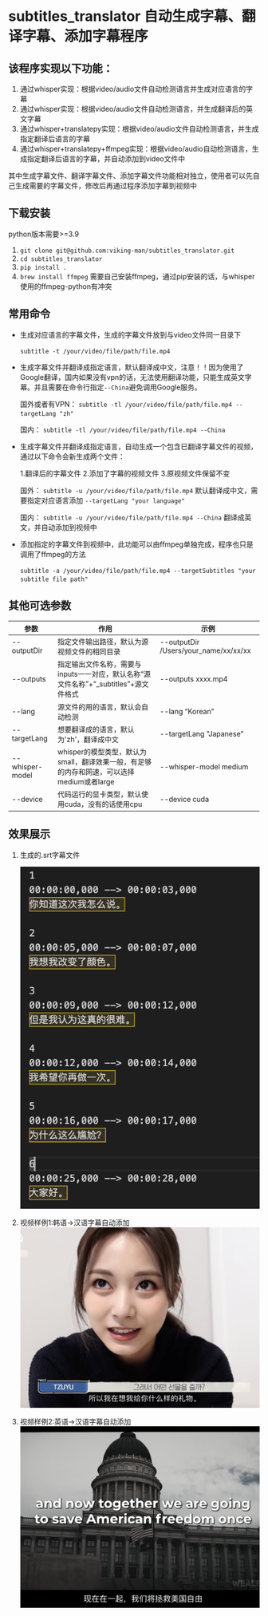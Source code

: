 # subtitles_translator 自动生成字幕、翻译字幕、添加字幕程序
## 该程序实现以下功能：
1. 通过whisper实现：根据video/audio文件自动检测语言并生成对应语言的字幕
2. 通过whisper实现：根据video/audio文件自动检测语言，并生成翻译后的英文字幕
3. 通过whisper+translatepy实现：根据video/audio文件自动检测语言，并生成指定翻译后语言的字幕
4. 通过whisper+translatepy+ffmpeg实现：根据video/audio自动检测语言，生成指定翻译后语言的字幕，并自动添加到video文件中

其中生成字幕文件、翻译字幕文件、添加字幕文件功能相对独立，使用者可以先自己生成需要的字幕文件，修改后再通过程序添加字幕到视频中

## 下载安装    
python版本需要>=3.9  

1. `git clone git@github.com:viking-man/subtitles_translator.git`
2. `cd subtitles_translator`
3. `pip install .`
4. `brew install ffmpeg`  需要自己安装ffmpeg，通过pip安装的话，与whisper使用的ffmpeg-python有冲突
   
## 常用命令
- 生成对应语言的字幕文件，生成的字幕文件放到与video文件同一目录下

  `subtitle -t /your/video/file/path/file.mp4`

- 生成字幕文件并翻译成指定语言，默认翻译成中文，注意！！因为使用了Google翻译，国内如果没有vpn的话，无法使用翻译功能，只能生成英文字幕。并且需要在命令行指定`--China`避免调用Google服务。


  国外或者有VPN：
  `subtitle -tl /your/video/file/path/file.mp4 --targetLang "zh"`

  国内：
  `subtitle -tl /your/video/file/path/file.mp4 --China`

- 生成字幕文件并翻译成指定语言，自动生成一个包含已翻译字幕文件的视频，通过以下命令会新生成两个文件：

  
  1.翻译后的字幕文件
  2.添加了字幕的视频文件
  3.原视频文件保留不变

  国外：
  `subtitle -u /your/video/file/path/file.mp4` 默认翻译成中文，需要指定对应语言添加 `--targetLang "your language"`

  国内：
  `subtitle -u /your/video/file/path/file.mp4 --China` 翻译成英文，并自动添加到视频中

- 添加指定的字幕文件到视频中，此功能可以由ffmpeg单独完成，程序也只是调用了ffmpeg的方法
  
  `subtitle -a /your/video/file/path/file.mp4 --targetSubtitles "your subtitle file path"`

## 其他可选参数  

| 参数 | 作用 | 示例 |
|--------|--------|--------|
|  --outputDir  | 指定文件输出路径，默认为源视频文件的相同目录  | --outputDir /Users/your_name/xx/xx/xx   |
| --outputs  | 指定输出文件名称，需要与inputs一一对应，默认名称“源文件名称”+“_subtitles”+源文件格式   | --outputs xxxx.mp4   |
| --lang  | 源文件的用的语言，默认会自动检测   | --lang “Korean”   |
| --targetLang  | 想要翻译成的语言，默认为'zh'，翻译成中文   | --targetLang "Japanese"   |
| --whisper-model  | whisper的模型类型，默认为small，翻译效果一般，有足够的内存和网速，可以选择medium或者large   | --whisper-model medium   |
| --device  | 代码运行的显卡类型，默认使用cuda，没有的话使用cpu   | --device cuda   |



## 效果展示
1. 生成的.srt字幕文件

   [![字幕文件](img/srt_short.png)](srt/tzuyu_secret_friend.srt)

2. 视频样例1:韩语->汉语字幕自动添加
   <a href="video/tzuyu_secret_friend_subtitle.mp4">
    <img src="img/video_shoot.png" alt="子瑜的秘密挚友">
   </a>


3. 视频样例2:英语->汉语字幕自动添加
   <a href="video/trump_speech_subtitle.mp4">
    <img src="img/trump_speech.png" alt="川普演讲">
   </a>


